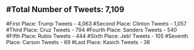 #Total Number of Tweets: 7,109 
---
#First Place: Trump Tweets - 4,063
#Second Place: Clinton Tweets - 1,057
#Third Place: Cruz Tweets - 794
#Fourth Place: Sanders Tweets - 540
#Fifth Place: Rubio Tweets - 444
#Sixth Place: Jeb! Tweets - 105
#Seventh Place: Carson Tweets - 69
#Last Place: Kasich Tweets - 38
